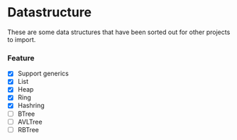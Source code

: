 # Datastructure
These are some data structures that have been sorted out for other projects to import.

### Feature
- [x] Support generics
- [x] List
- [x] Heap
- [x] Ring
- [x] Hashring
- [ ] BTree
- [ ] AVLTree
- [ ] RBTree